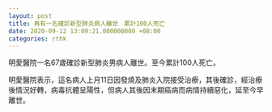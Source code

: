```yaml
---
layout: post
title: 再有一名確診新型肺炎病人離世　累計100人死亡
date: 2020-09-12 13:09:21.000000000 +08:00
categories: rthk
---
```


明愛醫院一名67歲確診新型肺炎男病人離世。至今累計100人死亡。

明愛醫院表示，這名病人上月11日因發燒及肺炎入院接受治療，其後確診，經治療後情況好轉，病毒抗體呈陽性，但病人其後因末期癌病而病情持續惡化，延至今早離世。
